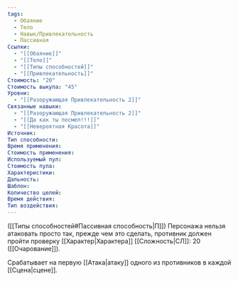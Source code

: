 ```yaml
---
tags:
  - Обаяние
  - Тело
  - Навык/Привлекательность
  - Пассивная
Ссылки:
  - "[[Обаяние]]"
  - "[[Тело]]"
  - "[[Типы способностей]]"
  - "[[Привлекательность]]"
Стоимость: "20"
Стоимость выкупа: "45"
Уровни:
  - "[[Разоружающая Привлекательность 2]]"
Связанные навыки:
  - "[[Разоружающая Привлекательность 2]]"
  - "[[Да как ты посмел!!!]]"
  - "[[Невероятная Красота]]"
Источник:
Тип способности:
Время применения:
Стоимость применения:
Используемый пул:
Стоимость пула:
Характеристики:
Дальность:
Шаблон:
Количество целей:
Время действия:
Тип воздействия:
---
```

([[Типы способностей#Пассивная способность|П]]) Персонажа нельзя атаковать просто так, прежде чем это сделать, противник должен пройти проверку  [[Характер|Характера]] [[Сложность|СЛ]]: 20 ([[Очарование]]). 

Срабатывает на первую [[Атака|атаку]] одного из противников в каждой [[Сцена|сцене]].